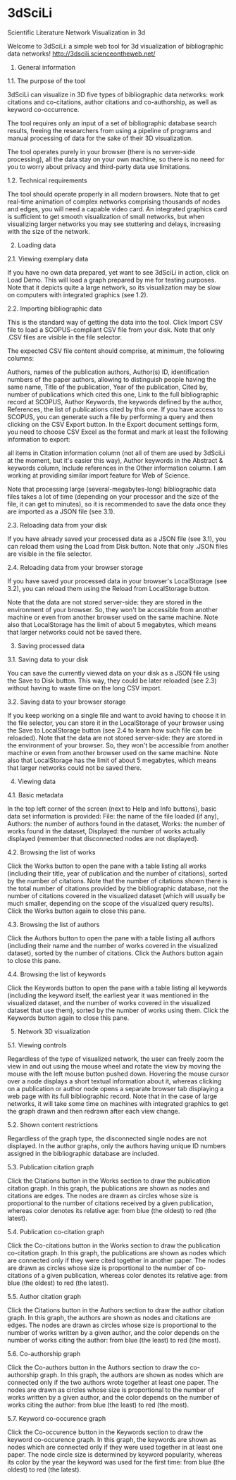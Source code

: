 # 3dSciLi
Scientific Literature Network Visualization in 3d

Welcome to 3dSciLi: a simple web tool for 3d visualization of bibliographic data networks!
http://3dscili.scienceontheweb.net/

1. General information

1.1. The purpose of the tool

3dSciLi can visualize in 3D five types of bibliographic data networks: work citations and co-citations, author citations and co-authorship, as well as keyword co-occurrence.

The tool requires only an input of a set of bibliographic database search results, freeing the researchers from using a pipeline of programs and manual processing of data for the sake of their 3D visualization.

The tool operates purely in your browser (there is no server-side processing), all the data stay on your own machine, so there is no need for you to worry about privacy and third-party data use limitations.

1.2. Technical requirements

The tool should operate properly in all modern browsers. Note that to get real-time animation of complex networks comprising thousands of nodes and edges, you will need a capable video card. An integrated graphics card is sufficient to get smooth visualization of small networks, but when visualizing larger networks you may see stuttering and delays, increasing with the size of the network.

2. Loading data

2.1. Viewing exemplary data

If you have no own data prepared, yet want to see 3dSciLi in action, click on Load Demo. This will load a graph prepared by me for testing purposes. Note that it depicts quite a large network, so its visualization may be slow on computers with integrated graphics (see 1.2).

2.2. Importing bibliographic data

This is the standard way of getting the data into the tool. Click Import CSV file to load a SCOPUS-compliant CSV file from your disk. Note that only .CSV files are visible in the file selector.

The expected CSV file content should comprise, at minimum, the following columns:

Authors, names of the publication authors,
Author(s) ID, identification numbers of the paper authors, allowing to distinguish people having the same name,
Title of the publication,
Year of the publication,
Cited by, number of publications which cited this one,
Link to the full bibliographic record at SCOPUS,
Author Keywords, the keywords defined by the author,
References, the list of publications cited by this one.
If you have access to SCOPUS, you can generate such a file by performing a query and then clicking on the CSV Export button. In the Export document settings form, you need to choose CSV Excel as the format and mark at least the following information to export:

all items in Citation information column (not all of them are used by 3dSciLi at the moment, but it's easier this way),
Author keywords in the Abstract & keywords column,
Include references in the Other information column.
I am working at providing similar import feature for Web of Science.

Note that processing large (several-megabytes-long) bibliographic data files takes a lot of time (depending on your processor and the size of the file, it can get to minutes), so it is recommended to save the data once they are imported as a JSON file (see 3.1).

2.3. Reloading data from your disk

If you have already saved your processed data as a JSON file (see 3.1), you can reload them using the Load from Disk button. Note that only .JSON files are visible in the file selector.

2.4. Reloading data from your browser storage

If you have saved your processed data in your browser's LocalStorage (see 3.2), you can reload them using the Reload from LocalStorage button.

Note that the data are not stored server-side: they are stored in the environment of your browser. So, they won't be accessible from another machine or even from another browser used on the same machine. Note also that LocalStorage has the limit of about 5 megabytes, which means that larger networks could not be saved there.

3. Saving processed data

3.1. Saving data to your disk

You can save the currently viewed data on your disk as a JSON file using the Save to Disk button. This way, they could be later reloaded (see 2.3) without having to waste time on the long CSV import.

3.2. Saving data to your browser storage

If you keep working on a single file and want to avoid having to choose it in the file selector, you can store it in the LocalStorage of your browser using the Save to LocalStorage button (see 2.4 to learn how such file can be reloaded).
Note that the data are not stored server-side: they are stored in the environment of your browser. So, they won't be accessible from another machine or even from another browser used on the same machine. Note also that LocalStorage has the limit of about 5 megabytes, which means that larger networks could not be saved there.

4. Viewing data

4.1. Basic metadata

In the top left corner of the screen (next to Help and Info buttons), basic data set information is provided:
File: the name of the file loaded (if any),
Authors: the number of authors found in the dataset,
Works: the number of works found in the dataset,
Displayed: the number of works actually displayed (remember that disconnected nodes are not displayed).

4.2. Browsing the list of works

Click the Works button to open the pane with a table listing all works (including their title, year of publication and the number of citations), sorted by the number of citations. Note that the number of citations shown there is the total number of citations provided by the bibliographic database, not the number of citations covered in the visualized dataset (which will usually be much smaller, depending on the scope of the visualized query results). Click the Works button again to close this pane.

4.3. Browsing the list of authors

Click the Authors button to open the pane with a table listing all authors (including their name and the number of works covered in the visualized dataset), sorted by the number of citations. Click the Authors button again to close this pane.

4.4. Browsing the list of keywords

Click the Keywords button to open the pane with a table listing all keywords (including the keyword itself, the earliest year it was mentioned in the visualized dataset, and the number of works covered in the visualized dataset that use them), sorted by the number of works using them. Click the Keywords button again to close this pane.

5. Network 3D visualization

5.1. Viewing controls

Regardless of the type of visualized network, the user can freely zoom the view in and out using the mouse wheel and rotate the view by moving the mouse with the left mouse button pushed down. Hovering the mouse cursor over a node displays a short textual information about it, whereas clicking on a publication or author node opens a separate browser tab displaying a web page with its full bibliographic record. Note that in the case of large networks, it will take some time on machines with integrated graphics to get the graph drawn and then redrawn after each view change.

5.2. Shown content restrictions

Regardless of the graph type, the disconnected single nodes are not displayed. In the author graphs, only the authors having unique ID numbers assigned in the bibliographic database are included.

5.3. Publication citation graph

Click the Citations button in the Works section to draw the publication citation graph. In this graph, the publications are shown as nodes and citations are edges. The nodes are drawn as circles whose size is proportional to the number of citations received by a given publication, whereas color denotes its relative age: from blue (the oldest) to red (the latest).

5.4. Publication co-citation graph

Click the Co-citations button in the Works section to draw the publication co-citation graph. In this graph, the publications are shown as nodes which are connected only if they were cited together in another paper. The nodes are drawn as circles whose size is proportional to the number of co-citations of a given publication, whereas color denotes its relative age: from blue (the oldest) to red (the latest).

5.5. Author citation graph

Click the Citations button in the Authors section to draw the author citation graph. In this graph, the authors are shown as nodes and citations are edges. The nodes are drawn as circles whose size is proportional to the number of works written by a given author, and the color depends on the number of works citing the author: from blue (the least) to red (the most).

5.6. Co-authorship graph

Click the Co-authors button in the Authors section to draw the co-authorship graph. In this graph, the authors are shown as nodes which are connected only if the two authors wrote together at least one paper. The nodes are drawn as circles whose size is proportional to the number of works written by a given author, and the color depends on the number of works citing the author: from blue (the least) to red (the most).

5.7. Keyword co-occurence graph

Click the Co-occurence button in the Keywords section to draw the keyword co-occurence graph. In this graph, the keywords are shown as nodes which are connected only if they were used together in at least one paper. The node circle size is determined by keyword popularity, whereas its color by the year the keyword was used for the first time: from blue (the oldest) to red (the latest).
